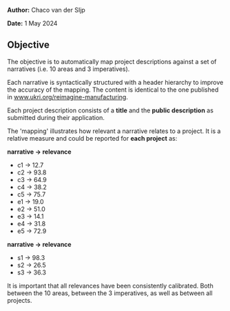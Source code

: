 **Author:** Chaco van der SIjp

**Date:** 1 May 2024

## Objective

The objective is to automatically map project descriptions against a set of narratives (i.e. 10 areas and 3 imperatives).

Each narrative is syntactically structured with a header hierarchy to improve the accuracy of the mapping. The content is identical to the one published in www.ukri.org/reimagine-manufacturing.

Each project description consists of a **title** and the **public description** as submitted during their application.

The 'mapping' illustrates how relevant a narrative relates to a project. It is a relative measure and could be reported for **each project** as:


**narrative → relevance**

- c1 → 12.7
- c2 → 93.8
- c3 → 64.9
- c4 → 38.2
- c5 → 75.7
- e1 → 19.0
- e2 → 51.0
- e3 → 14.1
- e4 → 31.8
- e5 → 72.9

**narrative → relevance**

- s1 → 98.3
- s2 → 26.5
- s3 → 36.3


It is important that all relevances have been consistently calibrated. Both between the 10 areas, between the 3 imperatives, as well as between all projects.
